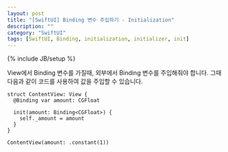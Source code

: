 ```yaml
---
layout: post
title: "[SwiftUI] Binding 변수 주입하기 - Initialization"
description: ""
category: "SwiftUI"
tags: [SwiftUI, Binding, initialization, initializer, init]
---
```

{% include JB/setup %}

View에서 Binding 변수를 가질때, 외부에서 Binding 변수를 주입해줘야 합니다. 그때 다음과 같이 코드를 사용하여 값을 주입할 수 있습니다.

```
struct ContentView: View {
  @Binding var amount: CGFloat

  init(amount: Binding<CGFloat>) {
    self._amount = amount
  }
}

ContentView(amount: .constant(1))
```